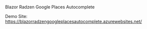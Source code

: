 Blazor Radzen Google Places Autocomplete

Demo Site: https://blazorradzengoogleplacesautocomplete.azurewebsites.net/
